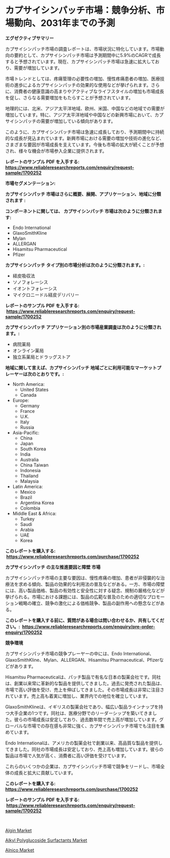 <p><h1>カプサイシンパッチ市場：競争分析、市場動向、2031年までの予測</h1></p><p><strong>エグゼクティブサマリー</strong></p>
<p><p>カプサイシンパッチ市場の調査レポートは、市場状況に特化しています。市場動向の要約として、カプサイシンパッチ市場は予測期間中に5.9%のCAGRで成長すると予想されています。現在、カプサイシンパッチ市場は急速に拡大しており、需要が増加しています。</p><p>市場トレンドとしては、疼痛管理の必要性の増加、慢性疼痛患者の増加、医療技術の進歩によるカプサイシンパッチの効果的な使用などが挙げられます。さらに、消費者の健康意識の高まりやアクティブなライフスタイルの増加も市場成長を促し、さらなる需要増加をもたらすことが予想されています。</p><p>地理的には、北米、アジア太平洋地域、欧州、米国、中国などの地域での需要が増加しています。特に、アジア太平洋地域や中国などの新興市場において、カプサイシンパッチの需要が増加している傾向があります。</p><p>このように、カプサイシンパッチ市場は急速に成長しており、予測期間中に持続的な成長が見込まれています。新興市場における需要の増加や技術の進化など、さまざまな要因が市場成長を支えています。今後も市場の拡大が続くことが予想され、様々な機会が市場参入企業に提供されます。</p></p>
<p><strong>レポートのサンプル PDF を入手する: <a href="https://www.reliableresearchreports.com/enquiry/request-sample/1700252">https://www.reliableresearchreports.com/enquiry/request-sample/1700252</a></strong></p>
<p><strong>市場セグメンテーション:</strong></p>
<p><strong> カプサイシンパッチ 市場はさらに概要、展開、アプリケーション、地域に分類されます :</strong></p>
<p><strong>コンポーネントに関しては、 カプサイシンパッチ 市場は次のように分類されます: &nbsp;</strong></p>
<p><ul><li>Endo International</li><li>GlaxoSmithKline</li><li>Mylan</li><li>ALLERGAN</li><li>Hisamitsu Pharmaceutical</li><li>Pfizer</li></ul></p>
<p><strong> カプサイシンパッチ タイプ別の市場分析は次のように分類されます。:</strong></p>
<p><ul><li>経皮吸収法</li><li>ソノフォレーシス</li><li>イオントフォレーシス</li><li>マイクロニードル経皮デリバリー</li></ul></p>
<p><strong>レポートのサンプル PDF を入手する: &nbsp;<a href="https://www.reliableresearchreports.com/enquiry/request-sample/1700252">https://www.reliableresearchreports.com/enquiry/request-sample/1700252</a></strong></p>
<p><strong> カプサイシンパッチ アプリケーション別の市場産業調査は次のように分類されます。:</strong></p>
<p><ul><li>病院薬局</li><li>オンライン薬局</li><li>独立系薬局とドラッグストア</li></ul></p>
<p><strong>地域に関して言えば、カプサイシンパッチ 地域ごとに利用可能なマーケットプレーヤーは次のとおりです。:</strong></p>
<p><ul>
    <li>
        North America:
        <ul>
            <li>United States</li>
            <li>Canada</li>
        </ul>
    </li>
    <li>
        Europe:
        <ul>
            <li>Germany</li>
            <li>France</li>
            <li>U.K.</li>
            <li>Italy</li>
            <li>Russia</li>
        </ul>
    </li>
    <li>
        Asia-Pacific:
        <ul>
            <li>China</li>
            <li>Japan</li>
            <li>South Korea</li>
            <li>India</li>
            <li>Australia</li>
            <li>China Taiwan</li>
            <li>Indonesia</li>
            <li>Thailand</li>
            <li>Malaysia</li>
        </ul>
    </li>
    <li>
        Latin America:
        <ul>
            <li>Mexico</li>
            <li>Brazil</li>
            <li>Argentina Korea</li>
            <li>Colombia</li>
        </ul>
    </li>
    <li>
        Middle East & Africa:
        <ul>
            <li>Turkey</li>
            <li>Saudi</li>
            <li>Arabia</li>
            <li>UAE</li>
            <li>Korea</li>
        </ul>
    </li>
    </ul></p>
<p><strong>このレポートを購入する: &nbsp;<a href="https://www.reliableresearchreports.com/purchase/1700252">https://www.reliableresearchreports.com/purchase/1700252</a></strong></p>
<p><strong>カプサイシンパッチ の主な推進要因と障壁 市場</strong></p>
<p><p>カプサイシンパッチ市場の主要な要因は、慢性疼痛の増加、患者が非侵襲的な治療法を求める傾向、製品の効果的な利用法の普及などがある。一方、市場の障壁には、高い製品価格、製品の有効性と安全性に対する疑念、規制の厳格化などが挙げられる。市場における課題には、製品の広範な普及のための適切なプロモーション戦略の確立、競争の激化による価格競争、製品の副作用への懸念などがある。</p></p>
<p><strong>このレポートを購入する前に、質問がある場合は問い合わせるか、共有してください。:&nbsp; <a href="https://www.reliableresearchreports.com/enquiry/pre-order-enquiry/1700252">https://www.reliableresearchreports.com/enquiry/pre-order-enquiry/1700252</a></strong></p>
<p><strong>競争環境</strong></p>
<p><p>カプサイシンパッチ市場の競争プレーヤーの中には、Endo International、GlaxoSmithKline、Mylan、ALLERGAN、Hisamitsu Pharmaceutical、Pfizerなどがあります。</p><p>Hisamitsu Pharmaceuticalは、パッチ製品で有名な日本の製薬会社です。同社は、創業以来常に革新的な製品を提供してきました。過去に発売された製品は、市場で高い評価を受け、売上を伸ばしてきました。その市場成長は非常に注目されています。売上高も着実に増加し、業界内での地位を確立しています。</p><p>GlaxoSmithKlineは、イギリスの製薬会社であり、幅広い製品ラインナップを持つ大手企業の1つです。同社は、医療分野でのリーダーシップを築いてきました。彼らの市場成長は安定しており、過去数年間で売上高が増加しています。グローバルな市場での存在感も非常に強く、カプサイシンパッチ市場でも注目を集めています。</p><p>Endo Internationalは、アメリカの製薬会社で創業以来、高品質な製品を提供してきました。同社の市場成長は安定しており、売上高も増加しています。彼らの製品は市場で人気が高く、消費者に高い評価を受けています。</p><p>これらのいくつかの企業は、カプサイシンパッチ市場で競争をリードし、市場全体の成長と拡大に貢献しています。</p></p>
<p><strong>このレポートを購入する: &nbsp; <a href="https://www.reliableresearchreports.com/purchase/1700252">https://www.reliableresearchreports.com/purchase/1700252</a></strong></p>
<p><strong>レポートのサンプル PDF を入手する: &nbsp;<a href="https://www.reliableresearchreports.com/enquiry/request-sample/1700252">https://www.reliableresearchreports.com/enquiry/request-sample/1700252</a></strong><strong></strong></p>
<p>&nbsp;</p>
<p><p><a href="https://github.com/johnbach50/Market-Research-Report-List-2/blob/main/algin-market.md">Algin Market</a></p><p><a href="https://github.com/pjcfca/Market-Research-Report-List-1/blob/main/alkyl-polyglucoside-surfactants-market.md">Alkyl Polyglucoside Surfactants Market</a></p><p><a href="https://github.com/wusalecollins540tpqoz/Market-Research-Report-List-1/blob/main/alnico-market.md">Alnico Market</a></p></p>